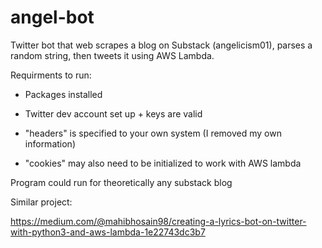 # angel-bot
Twitter bot that web scrapes a blog on Substack (angelicism01), parses a random string, then tweets it using AWS Lambda.

Requirments to run:
  
  - Packages installed
  
  - Twitter dev account set up + keys are valid
  
  - "headers" is specified to your own system (I removed my own information)
  
  - "cookies" may also need to be initialized to work with AWS lambda
  
Program could run for theoretically any substack blog


Similar project:

https://medium.com/@mahibhosain98/creating-a-lyrics-bot-on-twitter-with-python3-and-aws-lambda-1e22743dc3b7

  
